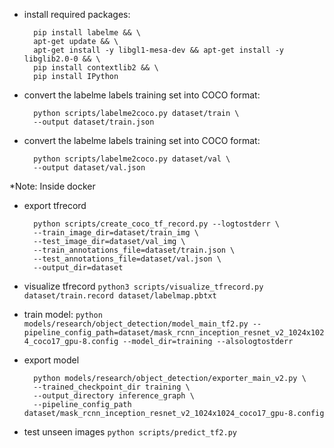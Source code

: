 - install required packages: 

        pip install labelme && \
        apt-get update && \
        apt-get install -y libgl1-mesa-dev && apt-get install -y libglib2.0-0 && \
        pip install contextlib2 && \
        pip install IPython

- convert the labelme labels training set into COCO format:

        python scripts/labelme2coco.py dataset/train \
        --output dataset/train.json

- convert the labelme labels training set into COCO format:

        python scripts/labelme2coco.py dataset/val \
        --output dataset/val.json

*Note: Inside docker

- export tfrecord

        python scripts/create_coco_tf_record.py --logtostderr \
        --train_image_dir=dataset/train_img \
        --test_image_dir=dataset/val_img \
        --train_annotations_file=dataset/train.json \
        --test_annotations_file=dataset/val.json \
        --output_dir=dataset

- visualize tfrecord `python3 scripts/visualize_tfrecord.py dataset/train.record dataset/labelmap.pbtxt`

- train model: `python models/research/object_detection/model_main_tf2.py --pipeline_config_path=dataset/mask_rcnn_inception_resnet_v2_1024x1024_coco17_gpu-8.config --model_dir=training --alsologtostderr`

- export model

        python models/research/object_detection/exporter_main_v2.py \
        --trained_checkpoint_dir training \
        --output_directory inference_graph \
        --pipeline_config_path dataset/mask_rcnn_inception_resnet_v2_1024x1024_coco17_gpu-8.config

- test unseen images `python scripts/predict_tf2.py`